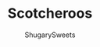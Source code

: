---
layout: ../../layouts/MarkdownPostLayout.astro
title: Scotcheroos
author: ShugarySweets
pubDate: 2022-10-28
description: "Craving Rice Krispies but also chocolate and peanut butter . . . and butterscotch? Scotheroos are chewy cereal bars with a rich peanut butter flavor and topped with melted chocolate. An easy no bake treat!"
image_url: https://www.shugarysweets.com/wp-content/uploads/2022/11/scotcharoos-facebook.jpg
tags: ["Rice Krispie Treats","American"]
calories: 249
protein: 3
carbohydrates: 42
fats: 9
fiber: 1
ingredients: ["2 Tablespoons unsalted butter","1 cup granulated sugar","1 cup light corn syrup","1 cup creamy peanut butter","1 teaspoon vanilla extract","6 cups Rice Krispies Cereal","1 cup semi-sweet chocolate chips","1 cup butterscotch baking chips"]
serves: 24
time: "15 minutes"
prepTime: "10 minutes"
instructions: ["Line a 13x9 baking dish parchment paper. Set aside.","In a large pot, over medium-high heat, melt butter. Add in sugar and corn syrup. Mix gently and bring to a bubbling boil. Once boiling, remove from heat immediately.","Stir in peanut butter and vanilla extract. Fold in rice krispies cereal. Pour the mixture into the prepared baking dish. Press into the dish gently.","Allow treats to cool completely, before adding the topping.","In a microwave safe bowl (or double boiler), melt chocolate chips and butterscotch chips in 20-second intervals, mixing between intervals until smooth.","Spread mixture over the bars with a spatula until covered evenly. Allow to set."]
nutrition: ["249 calories","42 grams carbohydrates","3 milligrams cholesterol","9 grams fat","1 grams fiber","3 grams protein","3 grams saturated fat","141 milligrams sodium","32 grams sugar","0 grams trans fat","5 grams unsaturated fat"]
---